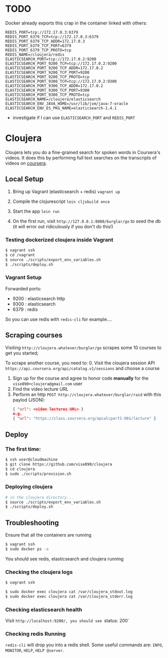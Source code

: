 # TODO
Docker already exports this crap in the container linked with others:
```
REDIS_PORT=tcp://172.17.0.3:6379
REDIS_PORT_6379_TCP=tcp://172.17.0.3:6379
REDIS_PORT_6379_TCP_ADDR=172.17.0.3
REDIS_PORT_6379_TCP_PORT=6379
REDIS_PORT_6379_TCP_PROTO=tcp
REDIS_NAME=/cloujera/redis
ELASTICSEARCH_PORT=tcp://172.17.0.2:9200
ELASTICSEARCH_PORT_9200_TCP=tcp://172.17.0.2:9200
ELASTICSEARCH_PORT_9200_TCP_ADDR=172.17.0.2
ELASTICSEARCH_PORT_9200_TCP_PORT=9200
ELASTICSEARCH_PORT_9200_TCP_PROTO=tcp
ELASTICSEARCH_PORT_9300_TCP=tcp://172.17.0.2:9300
ELASTICSEARCH_PORT_9300_TCP_ADDR=172.17.0.2
ELASTICSEARCH_PORT_9300_TCP_PORT=9300
ELASTICSEARCH_PORT_9300_TCP_PROTO=tcp
ELASTICSEARCH_NAME=/cloujera/elasticsearch
ELASTICSEARCH_ENV_JAVA_HOME=/usr/lib/jvm/java-7-oracle
ELASTICSEARCH_ENV_ES_PKG_NAME=elasticsearch-1.4.1
```
- investigate if I can use `ELASTICSEARCH_PORT` and `REDIS_PORT`

# Cloujera

Cloujera lets you do a fine-grained search for spoken words in Coursera's
videos. It does this by performing full text searches on the transcripts of
videos on [coursera](http://coursera.org).


## Local Setup

1. Bring up Vagrant (elasticsearch + redis)
   `vagrant up`

2. Compile the clojurescript
   `lein cljsbuild once`

3. Start the app
   `lein run`

4. On the first run, visit `http://127.0.0.1:8080/burglar/go` to seed the db
   (it will error out ridiculously if you don't do this!)


### Testing dockerized cloujera inside Vagrant
```bash
$ vagrant ssh
$ cd /vagrant
$ source ./scripts/export_env_variables.sh
$ ./scripts/deploy.sh
```


### Vagrant Setup
Forwarded ports:
- 9200 : elasticsearch http
- 9300 : elasticsearch
- 6379 : redis

So you can use redis with `redis-cli` for example....

## Scraping courses

Visiting `http://cloujera.whatever/burglar/go` scrapes some 10 courses to get
you started;

To scrape another course, you need to:
0. Visit the cloujera session API
   `https://api.coursera.org/api/catalog.v1/sessions` and choose a course
1. Sign up for the course and agree to honor code **manually** for the
   `vise890+cloujera@gmail.com` user
3. Find the video lecture URL
2. Perform an http `POST http://cloujera.whatever/burglar/raid` with this
   paylod (JSON):
   ```json
   { "url": <video lectures URL> }
   e.g.
   { "url": "https://class.coursera.org/apcalcpart1-001/lecture" }
   ```


## Deploy

### The first time:
```bash
$ ssh user@cloudmachine
$ git clone https://github.com/vise890/cloujera
$ cd cloujera
$ sudo ./scripts/provision.sh
```


### Deploying cloujera

```bash
# in the cloujera directory...
$ source ./scripts/export_env_variables.sh
$ ./scripts/deploy.sh
```

## Troubleshooting

Ensure that all the containers are running
```bash
$ vagrant ssh
$ sudo docker ps -a
```
You should see redis, elasticsearch and cloujera running


### Checking the cloujera logs

```bash
$ vagrant ssh

$ sudo docker exec cloujera cat /var/cloujera_stdout.log
$ sudo docker exec cloujera cat /var/cloujera_stderr.log
```

### Checking elasticsearch health

Visit `http://localhost:9200/, you should see `status: 200`


### Checking redis Running

`redis-cli` will drop you into a redis shell. Some useful commands are:
`INFO`, `MONITOR`, `HELP`, `HELP @server`.
